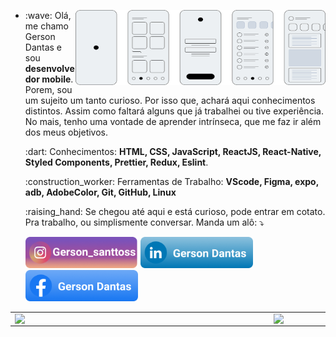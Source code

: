   <img align="right"  src="https://github.com/GersonDantas/img/blob/main/mobile.png" width="400" height="120"/></a>
- <p align="left">
  :wave: Olá, me chamo Gerson Dantas e sou <strong>desenvolvedor mobile</strong>. Porem, sou um sujeito um tanto curioso. Por isso que,
  achará aqui conhecimentos distintos. Assim como faltará alguns que já trabalhei ou tive experiência. No mais, tenho uma vontade de aprender
  intrínseca, que me faz ir além dos meus objetivos.
  </p>
  
  <p align="left">
    :dart: Conhecimentos: <strong>HTML, CSS, JavaScript, ReactJS, React-Native, Styled Components, Prettier, Redux, Eslint</strong>.
  </p>

  <p align="left">
    :construction_worker: Ferramentas de Trabalho: <strong>VScode, Figma, expo, adb, AdobeColor, Git, GitHub, Linux</strong>
  </p>

  <p align="left">
    :raising_hand: Se chegou até aqui e está curioso, pode entrar em cotato. Pra trabalho, ou simplismente conversar. Manda um alô: ⤵️
  </p>
  
  <p align="left">
  
    <a href="https://www.instagram.com/gerson_santtoss/" alt="Instagran" >
    <img  src="https://github.com/GersonDantas/img/blob/main/Instagran.png" width="180" height="50"/></a>

    <a href="https://www.linkedin.com/in/gersonsantosss/" alt="Linkedin">
    <img  src="https://github.com/GersonDantas/img/blob/main/Linkedin.png" width="180" height="50"/></a>
    
    <a href="https://www.facebook.com/gerson.dantas.733" alt="Facebook">
    <img  src="https://github.com/GersonDantas/img/blob/main/Facebook.png" width="180" height="50"/></a>
    
  </p> 
  
   <center>
<table>
    <tr>
        <td><img width="400px" align="left" src="https://github-readme-stats.vercel.app/api/top-langs/?username=gersonDantas&hide=html&layout=compact&theme=tokyonight" /></td>
        <td><img width="495px" align="left" src="https://github-readme-stats.vercel.app/api?username=gersonDantas&theme=tokyonight"/></td>
    </tr>   
</table>
</center> 
  
